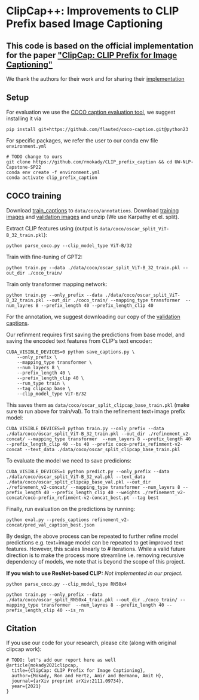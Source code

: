 # ClipCap++: Improvements to CLIP Prefix based Image Captioning

## This code is based on the official implementation for the paper ["ClipCap: CLIP Prefix for Image Captioning"](https://arxiv.org/abs/2111.09734)

We thank the authors for their work and for sharing their [implementation](https://github.com/rmokady/CLIP_prefix_caption)

## Setup
For evaluation we use the [COCO caption evaluation tool](https://github.com/LuoweiZhou/coco-caption/tree/de6f385503ac9a4305a1dcdc39c02312f9fa13fc), we suggest installing it via
```
pip install git+https://github.com/flauted/coco-caption.git@python23
```

For specific packages, we refer the user to our conda env file `environment.yml`

```
# TODO change to ours
git clone https://github.com/rmokady/CLIP_prefix_caption && cd UW-NLP-Capstone-SP22
conda env create -f environment.yml
conda activate clip_prefix_caption
```

## COCO training

Download [train_captions](https://drive.google.com/file/d/1D3EzUK1d1lNhD2hAvRiKPThidiVbP2K_/view?usp=sharing) to `data/coco/annotations`.
Download [training images](http://images.cocodataset.org/zips/train2014.zip) and [validation images](http://images.cocodataset.org/zips/val2014.zip) and unzip (We use Karpathy et el. split).

Extract CLIP features using (output is `data/coco/oscar_split_ViT-B_32_train.pkl`):
```
python parse_coco.py --clip_model_type ViT-B/32
```
Train with fine-tuning of GPT2:
```
python train.py --data ./data/coco/oscar_split_ViT-B_32_train.pkl --out_dir ./coco_train/
```

Train only transformer mapping network:
```
python train.py --only_prefix --data ./data/coco/oscar_split_ViT-B_32_train.pkl --out_dir ./coco_train/ --mapping_type transformer  --num_layres 8 --prefix_length 40 --prefix_length_clip 40
```

For the annotation, we suggest downloading our copy of the [validation captions](https://drive.google.com/file/d/1AIE2eQlcyi46djvnDfMgI9IV5BYIEz4q/view?usp=sharing).

Our refinment requires first saving the predictions from base model, and saving the encoded text features from CLIP's text encoder:
```
CUDA_VISIBLE_DEVICES=0 python save_captions.py \
    --only_prefix \
    --mapping_type transformer \
    --num_layers 8 \
    --prefix_length 40 \
    --prefix_length_clip 40 \
    --run_type train \
    --tag clipcap_base \
    --clip_model_type ViT-B/32
```

This saves them as `data/coco/oscar_split_clipcap_base_train.pkl` (make sure to run above for train/val). To train the refinement text+image prefix model:
```
CUDA_VISIBLE_DEVICES=0 python train.py --only_prefix --data ./data/coco/oscar_split_ViT-B_32_train.pkl --out_dir ./refinement_v2-concat/ --mapping_type transformer  --num_layers 8 --prefix_length 40 --prefix_length_clip 40 --bs 40 --prefix coco-prefix_refinment-v2-concat --text_data ./data/coco/oscar_split_clipcap_base_train.pkl
```

To evaluate the model we need to save predicions:
```
CUDA_VISIBLE_DEVICES=1 python predict.py --only_prefix --data ./data/coco/oscar_split_ViT-B_32_val.pkl --text_data ./data/coco/oscar_split_clipcap_base_val.pkl --out_dir ./refinement_v2-concat/ --mapping_type transformer --num_layers 8 --prefix_length 40 --prefix_length_clip 40 --weights ./refinement_v2-concat/coco-prefix_refinment-v2-concat_best.pt --tag best
```

Finally, run evaluation on the predictions by running:
```
python eval.py --preds_captions refinement_v2-concat/pred_val_caption_best.json
```

By design, the above process can be repeated to further refine model predictions e.g. text+image model can be repeated to get improved text features. However, this scales linearly to # iterations. While a valid future direction is to make the process more streamline i.e. removing recursive dependency of models, we note that is beyond the scope of this project.

**If you wish to use ResNet-based CLIP:** 
*Not implemented in our project.*
```
python parse_coco.py --clip_model_type RN50x4
```
```
python train.py --only_prefix --data ./data/coco/oscar_split_RN50x4_train.pkl --out_dir ./coco_train/ --mapping_type transformer  --num_layres 8 --prefix_length 40 --prefix_length_clip 40 --is_rn
```

## Citation
If you use our code for your research, please cite (along with original clipcap work):
```
# TODO: let's add our report here as well
@article{mokady2021clipcap,
  title={ClipCap: CLIP Prefix for Image Captioning},
  author={Mokady, Ron and Hertz, Amir and Bermano, Amit H},
  journal={arXiv preprint arXiv:2111.09734},
  year={2021}
}
```
